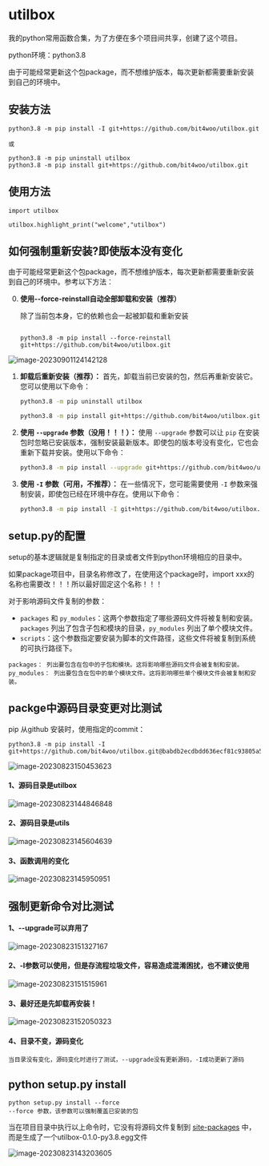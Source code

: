 # utilbox
我的python常用函数合集，为了方便在多个项目间共享，创建了这个项目。

python环境：python3.8

由于可能经常更新这个包package，而不想维护版本，每次更新都需要重新安装到自己的环境中。



## 安装方法

```
python3.8 -m pip install -I git+https://github.com/bit4woo/utilbox.git

或

python3.8 -m pip uninstall utilbox
python3.8 -m pip install git+https://github.com/bit4woo/utilbox.git
```



## 使用方法

```
import utilbox

utilbox.highlight_print("welcome","utilbox")

```





## 如何强制重新安装?即使版本没有变化

由于可能经常更新这个包package，而不想维护版本，每次更新都需要重新安装到自己的环境中。参考以下方法：



0. **使用--force-reinstall自动全部卸载和安装（推荐）**

    除了当前包本身，它的依赖也会一起被卸载和重新安装

    ```
    
    python3.8 -m pip install --force-reinstall git+https://github.com/bit4woo/utilbox.git
    
    ```

![image-20230901124142128](assets/image-20230901124142128.png)

1. **卸载后重新安装（推荐）：** 首先，卸载当前已安装的包，然后再重新安装它。您可以使用以下命令：

   ```bash
   python3.8 -m pip uninstall utilbox
   
   python3.8 -m pip install git+https://github.com/bit4woo/utilbox.git
   ```
   
2. **使用 `--upgrade` 参数（没用！！！）：** 使用 `--upgrade` 参数可以让 `pip` 在安装包时忽略已安装版本，强制安装最新版本。即使包的版本号没有变化，它也会重新下载并安装。使用以下命令：

   ```bash
   python3.8 -m pip install --upgrade git+https://github.com/bit4woo/utilbox.git
   ```

   

3. **使用 `-I` 参数（可用，不推荐）：** 在一些情况下，您可能需要使用 `-I` 参数来强制安装，即使包已经在环境中存在。使用以下命令：

   ```bash
   python3.8 -m pip install -I git+https://github.com/bit4woo/utilbox.git
   ```

   

## setup.py的配置

setup的基本逻辑就是复制指定的目录或者文件到python环境相应的目录中。

如果package项目中，目录名称修改了，在使用这个package时，import xxx的名称也需要改！！！所以最好固定这个名称！！！



对于影响源码文件复制的参数：

- `packages` 和 `py_modules`：这两个参数指定了哪些源码文件将被复制和安装。`packages` 列出了包含子包和模块的目录，`py_modules` 列出了单个模块文件。
- `scripts`：这个参数指定要安装为脚本的文件路径，这些文件将被复制到系统的可执行路径下。

```
packages： 列出要包含在包中的子包和模块。这将影响哪些源码文件会被复制和安装。 
py_modules： 列出要包含在包中的单个模块文件。这将影响哪些单个模块文件会被复制和安装。
```

## packge中源码目录变更对比测试

pip 从github 安装时，使用指定的commit：

```
python3.8 -m pip install -I git+https://github.com/bit4woo/utilbox.git@babdb2ecdbdd636ecf81c93805a5f443f2ba0215
```

![image-20230823150453623](assets/image-20230823150453623.png)

#### 1、源码目录是utilbox

![image-20230823144846848](assets/image-20230823144846848.png)

#### 2、源码目录是utils

![image-20230823145604639](assets/image-20230823145604639.png)

#### 3、函数调用的变化

![image-20230823145950951](assets/image-20230823145950951.png)



## 强制更新命令对比测试

#### 1、--upgrade可以弃用了

![image-20230823151327167](assets/image-20230823151327167.png)

#### 2、-I参数可以使用，但是存流程垃圾文件，容易造成混淆困扰，也不建议使用

![image-20230823151515961](assets/image-20230823151515961.png)

#### 3、最好还是先卸载再安装！

![image-20230823152050323](assets/image-20230823152050323.png)

#### 4、目录不变，源码变化

```
当目录没有变化，源码变化时进行了测试，--upgrade没有更新源码，-I成功更新了源码
```



## python setup.py install

```
python setup.py install --force
--force 参数，该参数可以强制覆盖已安装的包
```

当在项目目录中执行以上命令时，它没有将源码文件复制到 [site-packages](C:\Python382\Lib\site-packages) 中，而是生成了一个utilbox-0.1.0-py3.8.egg文件

![image-20230823143203605](assets/image-20230823143203605.png)
